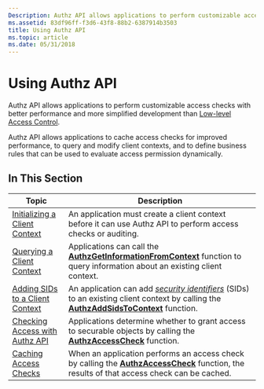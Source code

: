 ```yaml
---
Description: Authz API allows applications to perform customizable access checks with better performance and more simplified development than Low-level Access Control.
ms.assetid: 83df96ff-f3d6-43f8-88b2-6387914b3503
title: Using Authz API
ms.topic: article
ms.date: 05/31/2018
---
```


# Using Authz API

Authz API allows applications to perform customizable access checks with better performance and more simplified development than [Low-level Access Control](low-level-access-control.md).

Authz API allows applications to cache access checks for improved performance, to query and modify client contexts, and to define business rules that can be used to evaluate access permission dynamically.

## In This Section



| Topic                                                                             | Description                                                                                                                                                                                                                                                         |
|-----------------------------------------------------------------------------------|---------------------------------------------------------------------------------------------------------------------------------------------------------------------------------------------------------------------------------------------------------------------|
| [Initializing a Client Context](initializing-a-client-context.md)<br/>     | An application must create a client context before it can use Authz API to perform access checks or auditing.<br/>                                                                                                                                            |
| [Querying a Client Context](querying-a-client-context.md)<br/>             | Applications can call the [**AuthzGetInformationFromContext**](/windows/desktop/api/Authz/nf-authz-authzgetinformationfromcontext) function to query information about an existing client context.<br/>                                                                                       |
| [Adding SIDs to a Client Context](adding-sids-to-a-client-context.md)<br/> | An application can add [*security identifiers*](/windows/desktop/SecGloss/s-gly) (SIDs) to an existing client context by calling the [**AuthzAddSidsToContext**](/windows/desktop/api/Authz/nf-authz-authzaddsidstocontext) function.<br/> |
| [Checking Access with Authz API](checking-access-with-authz-api.md)<br/>   | Applications determine whether to grant access to securable objects by calling the [**AuthzAccessCheck**](/windows/desktop/api/Authz/nf-authz-authzaccesscheck) function.<br/>                                                                                                                |
| [Caching Access Checks](caching-access-checks.md)<br/>                     | When an application performs an access check by calling the [**AuthzAccessCheck**](/windows/desktop/api/Authz/nf-authz-authzaccesscheck) function, the results of that access check can be cached.<br/>                                                                                       |



 

 

